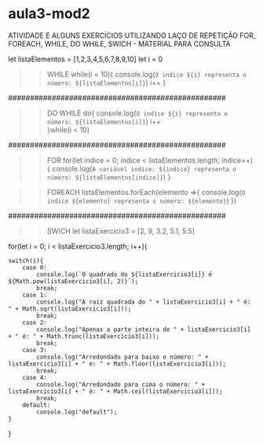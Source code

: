 # aula3-mod2
ATIVIDADE E ALGUNS EXERCÍCIOS UTILIZANDO LAÇO DE REPETIÇÃO FOR, FOREACH, WHILE, DO WHILE, SWICH - MATERIAL PARA CONSULTA

let listaElementos = [1,2,3,4,5,6,7,8,9,10]
let i = 0

>> WHILE
while(i < 10){
    console.log(`O indice ${i} representa o número: ${listaElementos[i]}`)
    i++
}

##################################################

>> DO WHILE
do{
    console.log(`O indice ${i} representa o número: ${listaElementos[i]}`)
    i++    
}while(i < 10)

##################################################

>> FOR
for(let indice = 0; indice < listaElementos.length; indice++){
    console.log(`A variável indice: ${indice} representa o número: ${listaElementos[indice]}`)
}

>> FOREACH
listaElementos.forEach(elemento =>{
    console.log(`O indice ${elemento} representa o número: ${elemento}`)
})

##################################################

>> SWICH
let listaExercicio3 = [2, 9, 3.2, 5.1, 5.5]

for(let i = 0; i < listaExercicio3.length; i++){

    switch(i){
        case 0:
            console.log(`O quadrado do ${listaExercicio3[i]} é ${Math.pow(listaExercicio3[i], 2)}`);            
            break;
        case 1:
            console.log("A raiz quadrada do " + listaExercicio3[i] + " é: " + Math.sqrt(listaExercicio3[i]));
            break;
        case 2:
            console.log("Apenas a parte inteira de " + listaExercicio3[i] + " é: " + Math.trunc(listaExercicio3[i]));
            break;
        case 3:
            console.log("Arredondado para baixo o número: " + listaExercicio3[i] + " é: " + Math.floor(listaExercicio3[i]));
            break;
        case 4:
            console.log("Arredondado para cima o número: " + listaExercicio3[i] + " é: " + Math.ceil(listaExercicio3[i]));
            break;
        default:
            console.log("default");
    }
}
